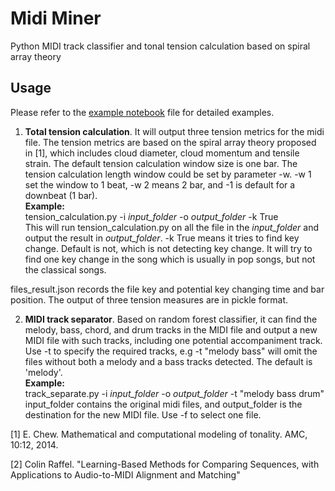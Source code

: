 # Midi Miner
Python MIDI track classifier and tonal tension calculation based on spiral array theory
## Usage
Please refer to the [example notebook](example.ipynb) file for detailed examples.

1. **Total tension calculation**. It will output three tension metrics for the midi file. The tension metrics are based on the spiral array theory proposed in [1], which includes cloud diameter, cloud momentum and tensile strain. The default tension calculation window size is one bar. The tension calculation length window could be set by parameter -w. -w 1 set the window to 1 beat, -w 2 means 2 bar, and -1 is default for a downbeat (1 bar). <br/> **Example:**<br/>tension_calculation.py -i _input_folder_ -o _output_folder_ -k True<br/>
This will run tension_calculation.py on all the file in the _input_folder_ and output the result in 
_output_folder_. -k True means it tries to find key change. Default is not, which is not detecting key change.
It will try to find one key change in the song which is usually in pop songs, but not the classical songs.



files_result.json records the file key and potential key changing time and bar position. The output of three tension measures are in pickle format. 

2. **MIDI track separator**. Based on random forest classifier, it can find the melody, bass, chord, and drum tracks in the MIDI file and output a new MIDI file with such tracks, including one potential accompaniment track. Use -t to specify the required tracks, e.g -t "melody bass" will omit the files without both a melody and a bass tracks detected. The default is 'melody'. <br/>  **Example:** <br/> track_separate.py -i _input_folder_ -o _output_folder_  -t "melody bass drum" <br/>
input_folder contains the original midi files, and output_folder is the destination for the new MIDI file. Use -f to select one file.


[1] E. Chew. Mathematical and computational modeling of tonality. AMC, 10:12, 2014.

[2] Colin Raffel. "Learning-Based Methods for Comparing Sequences, with Applications to Audio-to-MIDI Alignment and Matching"

